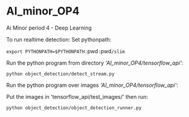 # AI_minor_OP4
Ai Minor period 4 - Deep Learning

To run realtime detection:
Set pythonpath:

  `export PYTHONPATH=$PYTHONPATH:`pwd`:`pwd`/slim`

Run the python program from directory *'AI_minor_OP4/tensorflow_api'*:

  `python object_detection/detect_stream.py`


Run the python program over images *'AI_minor_OP4/tensorflow_api'*:

Put the images in 'tensorflow_api/test_images/' then run:

  `python object_detection/object_detection_runner.py`